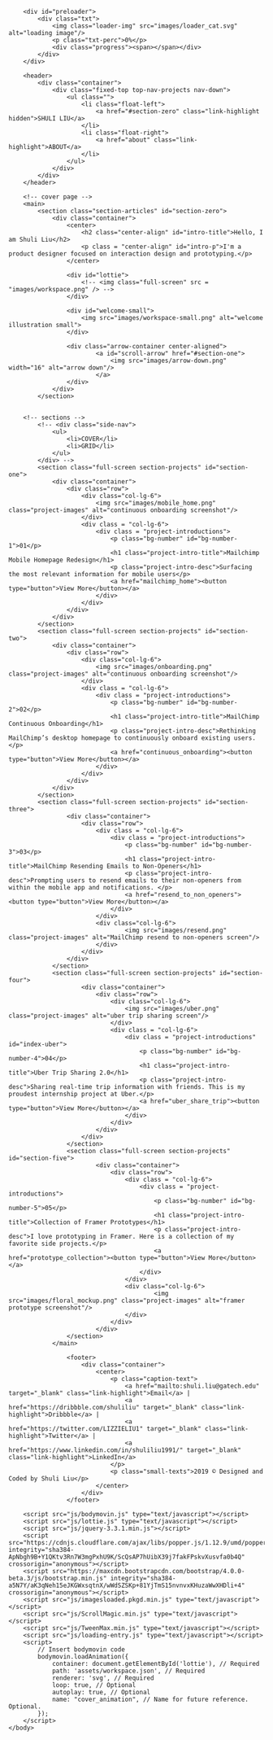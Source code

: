 
<!DOCTYPE html>
<html lang="en">
    <head>
        <title>Shuli Liu's Work</title>
        <meta name="description" content="Shuli's product design work" />
        <meta charset="UTF-8" />
        <meta name="viewport" content="width=device-width, initial-scale=1">
        <link rel="stylesheet" href="https://maxcdn.bootstrapcdn.com/bootstrap/4.0.0-beta.3/css/bootstrap.min.css" integrity="sha384-Zug+QiDoJOrZ5t4lssLdxGhVrurbmBWopoEl+M6BdEfwnCJZtKxi1KgxUyJq13dy" crossorigin="anonymous">
        <link rel="stylesheet" href="css/style.css" />
        <link rel="icon" type="image/png" href="images/favicon32.png" sizes="32x32">
        <link rel="icon" type="image/png" href="images/favicon16.png" sizes="16x16">
        <link href="https://fonts.googleapis.com/css?family=Open+Sans:300,300italic,regular,italic,600,600italic,700,700italic,800,800italic" rel="stylesheet" />
        <link href="https://fonts.googleapis.com/css?family=Montserrat:100,100italic,200,200italic,300,300italic,regular,italic,500,500italic,600,600italic,700,700italic,800,800italic,900,900italic" rel="stylesheet" />
    </head>
    <body class="is-loading">

        <div id="preloader">
            <div class="txt">
                <img class="loader-img" src="images/loader_cat.svg" alt="loading image"/> 
                <p class="txt-perc">0%</p>
                <div class="progress"><span></span></div>
            </div>
        </div>

        <header>
            <div class="container">
                <div class="fixed-top top-nav-projects nav-down">
                    <ul class="">
                        <li class="float-left">
                            <a href="#section-zero" class="link-highlight hidden">SHULI LIU</a>
                        </li>
                        <li class="float-right">
                            <a href="about" class="link-highlight">ABOUT</a>
                        </li>
                    </ul>
                </div>
            </div>
        </header>

        <!-- cover page -->
        <main>
            <section class="section-articles" id="section-zero">
                <div class="container">
                    <center>
                        <h2 class="center-align" id="intro-title">Hello, I am Shuli Liu</h2>
                        <p class = "center-align" id="intro-p">I'm a product designer focused on interaction design and prototyping.</p>
                    </center>
      
                    <div id="lottie">
                        <!-- <img class="full-screen" src = "images/workspace.png" /> -->
                    </div>
                    
                    <div id="welcome-small">
                        <img src="images/workspace-small.png" alt="welcome illustration small">
                    </div>

                    <div class="arrow-container center-aligned">
                            <a id="scroll-arrow" href="#section-one">
                                <img src="images/arrow-down.png" width="16" alt="arrow down"/>
                            </a>
                    </div>
                </div>
            </section>
            

        <!-- sections -->
            <!-- <div class="side-nav">
                <ul>
                    <li>COVER</li>
                    <li>GRID</li>
                </ul>
            </div> -->
            <section class="full-screen section-projects" id="section-one">
                <div class="container">
                    <div class="row">
                        <div class="col-lg-6">
                            <img src="images/mobile_home.png" class="project-images" alt="continuous onboarding screenshot"/> 
                        </div>
                        <div class = "col-lg-6">
                            <div class = "project-introductions">
                                <p class="bg-number" id="bg-number-1">01</p>
                                <h1 class="project-intro-title">Mailchimp Mobile Homepage Redesign</h1>
                                <p class="project-intro-desc">Surfacing the most relevant information for mobile users</p>
                                <a href="mailchimp_home"><button type="button">View More</button></a>
                            </div>
                        </div>
                    </div>
                </div>  
            </section>
            <section class="full-screen section-projects" id="section-two">
                <div class="container">
                    <div class="row">
                        <div class="col-lg-6">
                            <img src="images/onboarding.png" class="project-images" alt="continuous onboarding screenshot"/> 
                        </div>
                        <div class = "col-lg-6">
                            <div class = "project-introductions">
                                <p class="bg-number" id="bg-number-2">02</p>
                                <h1 class="project-intro-title">MailChimp Continuous Onboarding</h1>
                                <p class="project-intro-desc">Rethinking MailChimp’s desktop homepage to continuously onboard existing users.</p>
                                <a href="continuous_onboarding"><button type="button">View More</button></a>
                            </div>
                        </div>
                    </div>
                </div>  
            </section>
            <section class="full-screen section-projects" id="section-three">
                    <div class="container">
                        <div class="row">
                            <div class = "col-lg-6">
                                <div class = "project-introductions">
                                    <p class="bg-number" id="bg-number-3">03</p>
                                    <h1 class="project-intro-title">MailChimp Resending Emails to Non-Openers</h1>
                                    <p class="project-intro-desc">Prompting users to resend emails to their non-openers from within the mobile app and notifications. </p>
                                    <a href="resend_to_non_openers"><button type="button">View More</button></a>
                                </div>
                            </div>
                            <div class="col-lg-6">
                                    <img src="images/resend.png" class="project-images" alt="MailChimp resend to non-openers screen"/> 
                            </div>
                        </div>
                    </div>  
                </section>
                <section class="full-screen section-projects" id="section-four">
                        <div class="container">
                            <div class="row">
                                <div class="col-lg-6">
                                    <img src="images/uber.png" class="project-images" alt="uber trip sharing screen"/> 
                                </div>
                                <div class = "col-lg-6">
                                    <div class = "project-introductions" id="index-uber">
                                        <p class="bg-number" id="bg-number-4">04</p>
                                        <h1 class="project-intro-title">Uber Trip Sharing 2.0</h1>
                                        <p class="project-intro-desc">Sharing real-time trip information with friends. This is my proudest internship project at Uber.</p>
                                        <a href="uber_share_trip"><button type="button">View More</button></a>
                                    </div>
                                </div>
                            </div>
                        </div>  
                    </section>
                    <section class="full-screen section-projects" id="section-five">
                            <div class="container">
                                <div class="row">
                                    <div class = "col-lg-6">
                                        <div class = "project-introductions">
                                            <p class="bg-number" id="bg-number-5">05</p>
                                            <h1 class="project-intro-title">Collection of Framer Prototypes</h1>
                                            <p class="project-intro-desc">I love prototyping in Framer. Here is a collection of my favorite side projects.</p>
                                            <a href="prototype_collection"><button type="button">View More</button></a>
                                        </div>
                                    </div>
                                    <div class="col-lg-6">
                                            <img src="images/floral_mockup.png" class="project-images" alt="framer prototype screenshot"/> 
                                    </div>
                                </div>
                            </div>  
                    </section>
                </main>

                    <footer>
                        <div class="container">
                            <center>
                                <p class="caption-text">
                                    <a href="mailto:shuli.liu@gatech.edu" target="_blank" class="link-highlight">Email</a> |
                                    <a href="https://dribbble.com/shuliliu" target="_blank" class="link-highlight">Dribbble</a> |
                                    <a href="https://twitter.com/LIZZIELIU1" target="_blank" class="link-highlight">Twitter</a> |
                                    <a href="https://www.linkedin.com/in/shuliliu1991/" target="_blank" class="link-highlight">LinkedIn</a>
                                </p>
                                <p class="small-texts">2019 © Designed and Coded by Shuli Liu</p>
                            </center>
                        </div>
                    </footer>

        <script src="js/bodymovin.js" type="text/javascript"></script>
        <script src="js/lottie.js" type="text/javascript"></script>
        <script src="js/jquery-3.3.1.min.js"></script>
        <script src="https://cdnjs.cloudflare.com/ajax/libs/popper.js/1.12.9/umd/popper.min.js" integrity="sha384-ApNbgh9B+Y1QKtv3Rn7W3mgPxhU9K/ScQsAP7hUibX39j7fakFPskvXusvfa0b4Q" crossorigin="anonymous"></script>
        <script src="https://maxcdn.bootstrapcdn.com/bootstrap/4.0.0-beta.3/js/bootstrap.min.js" integrity="sha384-a5N7Y/aK3qNeh15eJKGWxsqtnX/wWdSZSKp+81YjTmS15nvnvxKHuzaWwXHDli+4" crossorigin="anonymous"></script>
        <script src="js/imagesloaded.pkgd.min.js" type="text/javascript"></script>
        <script src="js/ScrollMagic.min.js" type="text/javascript"></script>
        <script src="js/TweenMax.min.js" type="text/javascript"></script>
        <script src="js/loading-entry.js" type="text/javascript"></script>
        <script>
            // Insert bodymovin code
            bodymovin.loadAnimation({
                container: document.getElementById('lottie'), // Required
                path: 'assets/workspace.json', // Required
                renderer: 'svg', // Required
                loop: true, // Optional
                autoplay: true, // Optional
                name: "cover_animation", // Name for future reference. Optional.
            }); 
        </script>
    </body>
</html> 
